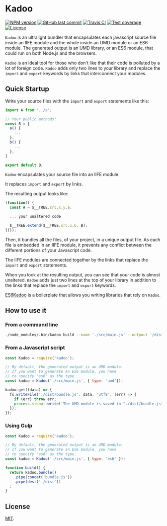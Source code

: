 # Kadoo

[![NPM version][npm-image]][npm-url]
[![GitHub last commit][commit-image]][commit-url]
[![Travis CI][travis-image]][travis-url]
[![Test coverage][coveralls-image]][coveralls-url]
[![License][license-image]](LICENSE.md)

<!-- [![Dependencies status][dependencies-image]][dependencies-url]
[![Dev Dependencies status][devdependencies-image]][devdependencies-url] -->

`Kadoo` is an ultralight bundler that encapsulates each javascript source file inside an IIFE module and the whole inside an UMD module or an ES6 module. The generated output is an UMD library, or an ES6 module, that could run on both Node.js and the browsers.

`Kadoo` is an ideal tool for those who don't like that their code is polluted by a lot of foreign code. `Kadoo` adds only two lines to your library and replace the `import` and `export` keywords by links that interconnect your modules.



## Quick Startup

Write your source files with the `import` and `export` statements like this:

```javascript
import A from '../a';

// Your public methods:
const B = {
  a() {
    ...
  },
  b() {
    ...
  },
}

export default B;
```

`Kadoo` encapsulates your source file into an IIFE module.

It replaces `import` and `export` by links.

The resulting output looks like:

```javascript
(function() {
  const A = $__TREE.src.x.y.a;

  ... your unaltered code

  $__TREE.extend($__TREE.src.x.b, B);
}());
```

Then, it bundles all the files, of your project, in a unique output file. As each file is embedded in an IIFE module, it prevents any conflict between the different portions of your Javascript code.

The IIFE modules are connected together by the links that replace the `import` and `export` statements.

When you look at the resulting output, you can see that your code is almost unaltered. `Kadoo` adds just two lines at the top of your library in addition to the links that replace the `import` and `export` keywords.

[ES6Kadoo](https://www.npmjs.com/package/@mobilabs/es6kadoo) is a boilerplate that allows you writing libraries that rely on `Kadoo`.


## How to use it

### From a command line

```bash
./node_modules/.bin/kadoo build --name './src/main.js' --outpout '/dist/bundle.js' --type 'umd'
```

### From a Javascript script

```javascript
const Kadoo = require('kadoo');

// By default, the generated output is an UMD module.
// If you want to generate an ES6 module, you have
// to specify 'es6' as the type.
const kadoo = Kadoo('./src/main.js', { type: 'umd'});

kadoo.get((data) => {
  fs.writeFile('./dist/bundle.js', data, 'utf8', (err) => {
    if (err) throw err;
    process.stdout.write('The UMD module is saved in "./dist/bundle.js"\n');
  });
});
```

### Using Gulp

```javascript
const Kadoo = require('kadoo');

// By default, the generated output is an UMD module.
// If you want to generate an ES6 module, you have
// to specify 'es6' as the type.
const kadoo = Kadoo('./src/main.js', { type: 'es6' });

function build() {
  return kadoo.bundle()
    .pipe(concat('bundle.js'))
    .pipe(dest('./dist'))
  ;
}
```

## License

[MIT](LICENSE.md).

<!--- URls -->

[npm-image]: https://img.shields.io/npm/v/kadoo.svg?logo=npm&logoColor=fff&label=NPM+package
[release-image]: https://img.shields.io/github/release/jclo/kadoo.svg?include_prereleases
[commit-image]: https://img.shields.io/github/last-commit/jclo/kadoo.svg?logo=github
[travis-image]: https://img.shields.io/travis/com/jclo/es6lib.svg?logo=travis-ci&logoColor=fff
[coveralls-image]: https://img.shields.io/coveralls/jclo/kadoo/master.svg?&logo=coveralls
[dependencies-image]: https://david-dm.org/jclo/kadoo/status.svg?theme=shields.io
[devdependencies-image]: https://david-dm.org/jclo/kadoo/dev-status.svg?theme=shields.io
[npm-bundle-size-image]: https://img.shields.io/bundlephobia/minzip/@mobilabs/kadoo.svg
[license-image]: https://img.shields.io/npm/l/kadoo.svg

[npm-url]: https://www.npmjs.com/package/kadoo
[release-url]: https://github.com/jclo/kadoo/tags
[commit-url]: https://github.com/jclo/kadoo/commits/master
[travis-url]: https://travis-ci.com/jclo/kadoo?branch=main
[coveralls-url]: https://coveralls.io/github/jclo/kadoo?branch=master
[dependencies-url]: https://david-dm.org/jclo/kadoo
[devdependencies-url]: https://david-dm.org/jclo/kadoo?type=dev
[license-url]: http://opensource.org/licenses/MIT
[npm-bundle-size-url]: https://img.shields.io/bundlephobia/minzip/kadoo
